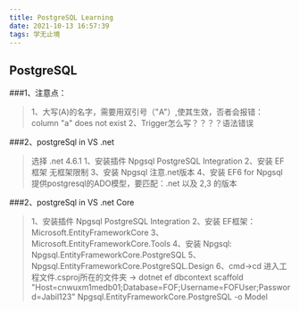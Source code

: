```yaml
---
title: PostgreSQL Learning
date: 2021-10-13 16:57:39
tags: 学无止境
---
```


## PostgreSQL

###1、注意点：
> 1、大写(A)的名字，需要用双引号（"A"）,使其生效，否者会报错： column "a" does not exist 
2、Trigger怎么写？？？？语法错误

###2、postgreSql in VS .net
> 选择 .net 4.6.1
1、安装插件 Npgsql PostgreSQL Integration
2、安装 EF框架 无框架限制
3、安装 Npgsql 注意.net版本
4、安装 EF6 for Npgsql 提供postgresql的ADO模型，要匹配：.net 以及 2,3 的版本


###2、postgreSql in VS .net Core
>1、安装插件 Npgsql PostgreSQL Integration
2、安装 EF框架：Microsoft.EntityFrameworkCore
3、Microsoft.EntityFrameworkCore.Tools
4、安装 Npgsql: Npgsql.EntityFrameworkCore.PostgreSQL
5、Npgsql.EntityFrameworkCore.PostgreSQL.Design
6、cmd->cd 进入工程文件.csproj所在的文件夹 -> 
dotnet ef dbcontext scaffold "Host=cnwuxm1medb01;Database=FOF;Username=FOFUser;Password=Jabil123" Npgsql.EntityFrameworkCore.PostgreSQL -o Model
